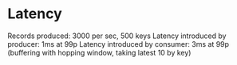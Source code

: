 # Latency

Records produced: 3000 per sec, 500 keys
Latency introduced by producer: 1ms at 99p
Latency introduced by consumer: 3ms at 99p (buffering with hopping window, taking latest 10 by key)
